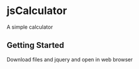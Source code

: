 # jsCalculator
A simple calculator 

## Getting Started
Download files and jquery and open in web browser
